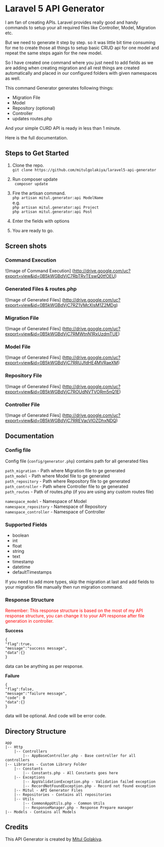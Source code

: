 Laravel 5 API Generator
=======================

I am fan of creating APIs. Laravel provides really good and handy commands to setup your all required files like Controller, Model, Migration etc.

But we need to generate it step by step. so it was little bit time consuming for me to create those all things to setup basic CRUD api for one model and repeat the same steps again for the new model.

So I have created one command where you just need to add fields as we are adding when creating migration and all rest things are created automatically and placed in our configured folders with given namespaces as well.

This command Generator generates following things:
  - Migration File
  - Model
  - Repository (optional)
  - Controller
  - updates routes.php

And your simple CURD API is ready in less than 1 minute.

Here is the full documentation.

Steps to Get Started
----------------------

1. Clone the repo.<br>
    ```git clone https://github.com/mitulgolakiya/laravel5-api-generator```

2. Run composer update<br>
    ``` composer update```
    
3. Fire the artisan command.<br>
    ```php artisan mitul.generator:api ModelName```<br>
    e.g.<br>
        ```php artisan mitul.generator:api Project```<br>
        ```php artisan mitul.generator:api Post```<br>
 
4. Enter the fields with options

5. You are ready to go.


Screen shots
------------

### Command Execution
![Image of Command Execution]
(http://drive.google.com/uc?export=view&id=0B5kWGBdVjC7RbTRvTEswQ0tfOEU)

### Generated Files & routes.php
![Image of Generated Files]
(http://drive.google.com/uc?export=view&id=0B5kWGBdVjC7RZ1VMcXlsM1Z2MDg)

### Migration File
![Image of Generated Files]
(http://drive.google.com/uc?export=view&id=0B5kWGBdVjC7RMWtnN1RxUzdmTUE)

### Model File
![Image of Generated Files]
(http://drive.google.com/uc?export=view&id=0B5kWGBdVjC7RRUJfdHE4MVRaeXM)

### Repository File
![Image of Generated Files]
(http://drive.google.com/uc?export=view&id=0B5kWGBdVjC7ROUdNVTVORm5nQ1E)

### Controller File
![Image of Generated Files]
(http://drive.google.com/uc?export=view&id=0B5kWGBdVjC7RREVacVlOZDhxNDQ)


Documentation
--------------

### Config file

Config file (```config/generator.php```) contains path for all generated files

```path_migration``` - Path where Migration file to ge generated<br>
```path_model``` - Path where Model file to ge generated<br>
```path_repository``` - Path where Repository file to ge generated<br>
```path_controller``` - Path where Controller file to ge generated<br>
```path_routes``` - Path of routes.php (if you are using any custom routes file)<br>

```namespace_model``` - Namespace of Model<br>
```namespace_repository``` - Namespace of Repository<br>
```namespace_controller``` - Namespace of Controller<br>


### Supported Fields

 * boolean
 * int
 * float
 * string
 * text
 * timestamp
 * datetime
 * defaultTimestamps
 
If you need to add more types, skip the migration at last and add fields to your migration file manually then run migration command. 

### Response Structure
 
<p style="color:red">Remember: This response structure is based on the most of my API response structure, you can change it to your API response after file generation in controller.</p>
 
**Success**

```
{
"flag":true,
"message":"success message",
"data":{}
}
```

data can be anything as per response.

**Failure**

```
{
"flag":false,
"message":"failure message",
"code": 0
"data":{}
}
```

data will be optional. And code will be error code.


Directory Structure
--------------------

```
app
|-- Http
    |-- Controllers
        |-- AppBaseController.php - Base controller for all controllers
|-- Libraries - Custom Library Folder
    |-- Constants
        |-- Constants.php - All Constants goes here
    |-- Exceptions
        |-- AppValidationException.php - Validation failed exception
        |-- RecordNotFoundException.php - Record not found exception
    |-- Mitul - API Generator Files
    |-- Repositories - Contains all repositories
    |-- Utils
        |-- CommonAppUtils.php - Common Utils
        |-- ResponseManager.php - Response Prepare manager
|-- Models - Contains all Models
```

Credits
--------

This API Generator is created by [Mitul Golakiya](https://github.com/mitulgolakiya).